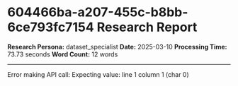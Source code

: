 # 604466ba-a207-455c-b8bb-6ce793fc7154 Research Report

**Research Persona:** dataset_specialist
**Date:** 2025-03-10
**Processing Time:** 73.73 seconds
**Word Count:** 12 words

---

Error making API call: Expecting value: line 1 column 1 (char 0)